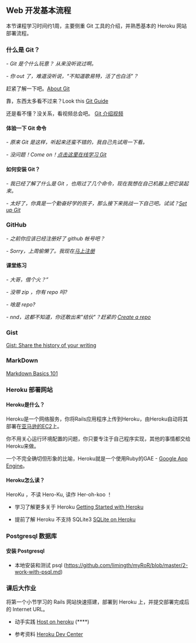 ## Web 开发基本流程

本节课程学习时间约1周，主要侧重 Git 工具的介绍，并熟悉基本的 Heroku 网站部署流程。

### 什么是 Git？
*- Git 是个什么玩意？ 从来没听说过啊。*

*- 你 out 了，难道没听说，“不知道歌易特，活了也白活”？*

赶紧了解一下吧。[About Git](http://zh.wikipedia.org/zh/Git)

靠，东西太多看不过来？Look this [Git Guide](http://rogerdudler.github.io/git-guide/index.zh.html)

还是看不懂？没关系，看视频总会吧。 [Git 介绍视频](http://gitreal.codeschool.com/levels/1)

#### 体验一下 Git 命令
*- 原来 Git 是这样，听起来还蛮不错的，我自己先试用一下看。*

*- 没问题！Come on！[点击这里在线学习 Git](https://www.codeschool.com/courses/git-real)* 

#### 如何安装 Git？
*- 我已经了解了什么是 Git ，也用过了几个命令，现在我想在自己机器上把它装起来。*

*- 太好了，你真是一个勤奋好学的孩子，那么接下来挑战一下自己吧。试试？[Set up Git](https://help.github.com/articles/set-up-git)*

### GitHub
*- 之前你应该已经注册好了 github 帐号吧？*

*- Sorry，上周偷懒了。我现在[马上注册](https://github.com/)*

#### 课堂练习
*- 大哥，借个火？”*

*- 没带 zip ，你有 repo 吗?*

*- 啥是 repo?*

*- nnd，这都不知道，你还敢出来"结伙"？赶紧的 [Create a repo](https://help.github.com/articles/create-a-repo)*

### Gist
[Gist: Share the history of your writing](http://www.youtube.com/watch?v=EaW_k6jrt2I)

### MarkDown
[Markdown Basics 101](http://www.youtube.com/watch?v=oba3Czjyras)

### Heroku 部署网站

#### Heroku是什么？
Heroku是一个网络服务，你将Rails应用程序上传到Heroku，由Heroku自动将其部署在[亚马逊的EC2](http://zh.wikipedia.org/zh/Amazon_EC2)上。

你不用关心运行环境配置的问题，你只要专注于自己程序实现，其他的事情都交给Heroku来做。

一个不完全确切但形象的比喻，Heroku就是一个使用Ruby的GAE - [Google App Engine](http://zh.wikipedia.org/zh/Google_App_Engine)。

#### Heroku怎么读？
HeroKu ，不读 Hero-Ku, 读作 Her-oh-koo ！

* 学习了解更多关于 Heroku  [Getting Started with Heroku](https://devcenter.heroku.com/articles/quickstart) 

* 提前了解 Heroku 不支持 SQLite3 [SQLite on Heroku](https://devcenter.heroku.com/articles/sqlite3)

### Postgresql 数据库

#### 安装 Postgresql

* 本地安装和测试 psql (https://github.com/limingth/myRoR/blob/master/2-work-with-psql.md)

### 课后大作业
将第一个小节学习的 Rails 网站快速搭建，部署到 Heroku 上，并提交部署完成后的 Internet URL。

* 动手实践 [Host on heroku](https://github.com/limingth/myRoR/blob/master/7-hosting-on-heroku.md) (****)

* 参考资料 [Heroku Dev Center](https://devcenter.heroku.com/)

